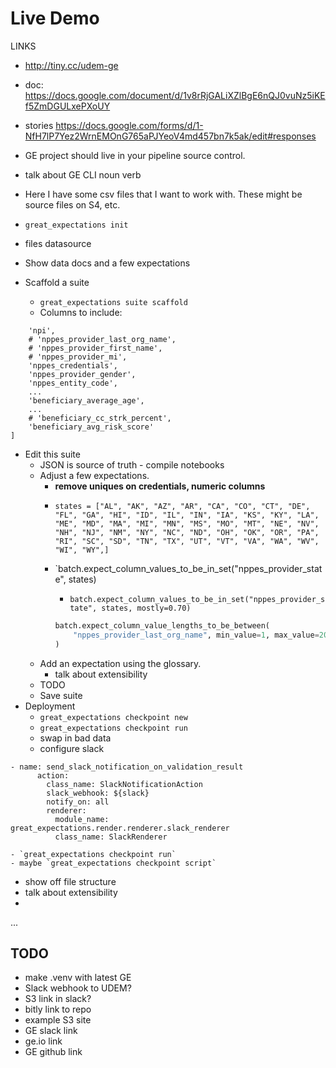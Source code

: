 # Live Demo

LINKS
- http://tiny.cc/udem-ge
- doc: https://docs.google.com/document/d/1v8rRjGALiXZlBgE6nQJ0vuNz5iKEf5ZmDGULxePXoUY
- stories https://docs.google.com/forms/d/1-NfH7lP7Yez2WrnEMOnG765aPJYeoV4md457bn7k5ak/edit#responses

- GE project should live in your pipeline source control.
- talk about GE CLI noun verb
- Here I have some csv files that I want to work with. These might be source files on S4, etc.
- `great_expectations init`
- files datasource
- Show data docs and a few expectations
- Scaffold a suite
    + `great_expectations suite scaffold`
    + Columns to include:
```included_columns = [
    'npi',
    # 'nppes_provider_last_org_name',
    # 'nppes_provider_first_name',
    # 'nppes_provider_mi',
    'nppes_credentials',
    'nppes_provider_gender',
    'nppes_entity_code',
    ...
    'beneficiary_average_age',
    ...
    # 'beneficiary_cc_strk_percent',
    'beneficiary_avg_risk_score'
]
```

- Edit this suite
    - JSON is source of truth - compile notebooks
    - Adjust a few expectations.
        + **remove uniques on credentials, numeric columns**
        - `states = ["AL", "AK", "AZ", "AR", "CA", "CO", "CT", "DE", "FL", "GA", "HI", "ID", "IL", "IN", "IA", "KS", "KY", "LA", "ME", "MD", "MA", "MI", "MN", "MS", "MO", "MT", "NE", "NV", "NH", "NJ", "NM", "NY", "NC", "ND", "OH", "OK", "OR", "PA", "RI", "SC", "SD", "TN", "TX", "UT", "VT", "VA", "WA", "WV", "WI", "WY",]`
        - `batch.expect_column_values_to_be_in_set("nppes_provider_state", states)
            - `batch.expect_column_values_to_be_in_set("nppes_provider_state", states, mostly=0.70)`

            ```python
            batch.expect_column_value_lengths_to_be_between(
                "nppes_provider_last_org_name", min_value=1, max_value=20, mostly=0.95
            )
            ```
    - Add an expectation using the glossary.
        - talk about extensibility
    - TODO
    - Save suite
- Deployment
    - `great_expectations checkpoint new`
    - `great_expectations checkpoint run`
    - swap in bad data
    - configure slack

```
- name: send_slack_notification_on_validation_result
      action:
        class_name: SlackNotificationAction
        slack_webhook: ${slack}
        notify_on: all
        renderer:
          module_name: great_expectations.render.renderer.slack_renderer
          class_name: SlackRenderer
```

    - `great_expectations checkpoint run`
    - maybe `great_expectations checkpoint script`

- show off file structure
- talk about extensibility
-  

...


## TODO

- make .venv with latest GE
- Slack webhook to UDEM?
- S3 link in slack?
- bitly link to repo
- example S3 site
- GE slack link
- ge.io link
- GE github link


